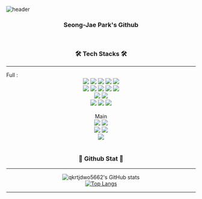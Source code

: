 ![header](https://capsule-render.vercel.app/api?type=waving&color=auto&height=300&section=header&text=👋%20Welcome%20!&render&fontSize=70)
<div align="center">
  <h3>Seong-Jae Park's Github</h3>
</div>

<div align="center">
<br>
<h3>🛠 Tech Stacks 🛠</h3>
</div> 
<hr class = "one">
Full : 
<div align="center">
  <img src="https://img.shields.io/badge/C++-00599C?style=flat-square&logo=C%2B%2B&logoColor=white"/>
  <img src="https://img.shields.io/badge/C%23-239120?style=flat-square&logo=Csharp&logoColor=white"/>
  <img src="https://img.shields.io/badge/Java-007396?style=flat&logo=OpenJDK&logoColor=white"/>
  <img src="https://img.shields.io/badge/JavaScript-F7DF1E?style=flat-square&logo=JavaScript&logoColor=black"/>
  <img src="https://img.shields.io/badge/Python-3766AB?style=flat-square&logo=Python&logoColor=white"/>
  <br>
  <img src="https://img.shields.io/badge/Spring-6DB33F?style=flat-square&logo=Spring&logoColor=white"/>
  <img src="https://img.shields.io/badge/SpringBoot-6DB33F?style=flat-square&logo=SpringBoot&logoColor=white"/>
  <img src="https://img.shields.io/badge/Unity-FFFFFF?style=flat-square&logo=Unity&logoColor=black"/>
  <img src="https://img.shields.io/badge/PyCharm-000000?style=flat-square&logo=PyCharm&logoColor=white"/>
  <img src="https://img.shields.io/badge/Jupyter-F37626?style=flat-square&logo=Jupyter&logoColor=white"/>
  <br>
  <img src="https://img.shields.io/badge/Firebase-FFCA28?style=flat-square&logo=firebase&logoColor=black"/>
  <img src="https://img.shields.io/badge/MySQL-4479A1?style=flat-square&logo=MySQL&logoColor=white"/>
  <br>
  <img src="https://img.shields.io/badge/Git-F05032?style=flat-square&logo=Git&logoColor=black"/>
  <img src="https://img.shields.io/badge/Github-181717?style=flat-square&logo=Github&logoColor=white"/>
  <img src="https://img.shields.io/badge/Notion-44C1C5?style=flat-square&logo=Notion&logoColor=white"/>
  <br>
  <br>
  Main
  <br>
  <img src="https://img.shields.io/badge/C%23-239120?style=flat-square&logo=Csharp&logoColor=white"/>
  <img src="https://img.shields.io/badge/Java-007396?style=flat&logo=OpenJDK&logoColor=white"/>
  <br>
  <img src="https://img.shields.io/badge/Spring-6DB33F?style=flat-square&logo=Spring&logoColor=white"/>
  <img src="https://img.shields.io/badge/Unity-FFFFFF?style=flat-square&logo=Unity&logoColor=black"/>
  <br>
  <img src="https://img.shields.io/badge/Firebase-FFCA28?style=flat-square&logo=firebase&logoColor=black"/>
</div>
<br>
<div align="center">
<h3>🔖 Github Stat 🔖</h3>
</div> 
<hr class = "one">
<div align="center">
  
  ![qkrtjdwo5662's GitHub stats](https://github-readme-stats.vercel.app/api?username=qkrtjdwo5662&theme=dark&show_icons=true)
  <br>
  [![Top Langs](https://github-readme-stats.vercel.app/api/top-langs/?username=qkrtjdwo5662&layout=compact&theme=dark&langs_count=8)](https://github.com/qkrtjdwo5662/qkrtjdwo5662)
</div> 
<hr class = "one"></hr>
 
